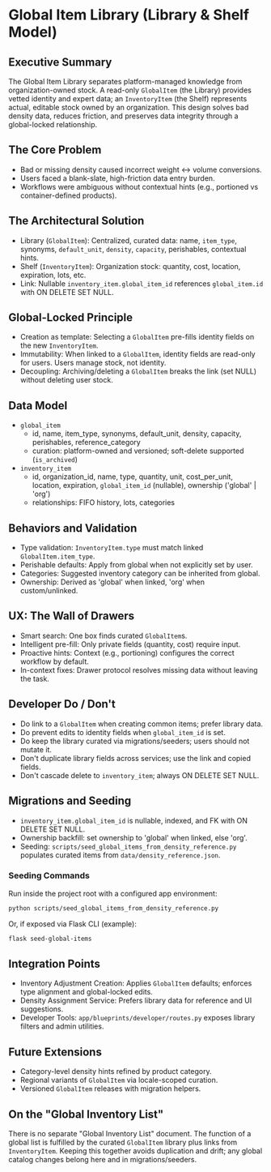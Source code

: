 # Global Item Library (Library & Shelf Model)

## Executive Summary

The Global Item Library separates platform-managed knowledge from organization-owned stock. A read-only `GlobalItem` (the Library) provides vetted identity and expert data; an `InventoryItem` (the Shelf) represents actual, editable stock owned by an organization. This design solves bad density data, reduces friction, and preserves data integrity through a global-locked relationship.

## The Core Problem

- Bad or missing density caused incorrect weight ↔ volume conversions.
- Users faced a blank-slate, high-friction data entry burden.
- Workflows were ambiguous without contextual hints (e.g., portioned vs container-defined products).

## The Architectural Solution

- Library (`GlobalItem`): Centralized, curated data: name, `item_type`, synonyms, `default_unit`, `density`, `capacity`, perishables, contextual hints.
- Shelf (`InventoryItem`): Organization stock: quantity, cost, location, expiration, lots, etc.
- Link: Nullable `inventory_item.global_item_id` references `global_item.id` with ON DELETE SET NULL.

## Global-Locked Principle

- Creation as template: Selecting a `GlobalItem` pre-fills identity fields on the new `InventoryItem`.
- Immutability: When linked to a `GlobalItem`, identity fields are read-only for users. Users manage stock, not identity.
- Decoupling: Archiving/deleting a `GlobalItem` breaks the link (set NULL) without deleting user stock.

## Data Model

- `global_item`
  - id, name, item_type, synonyms, default_unit, density, capacity, perishables, reference_category
  - curation: platform-owned and versioned; soft-delete supported (`is_archived`)
- `inventory_item`
  - id, organization_id, name, type, quantity, unit, cost_per_unit, location, expiration, `global_item_id` (nullable), ownership ('global' | 'org')
  - relationships: FIFO history, lots, categories

## Behaviors and Validation

- Type validation: `InventoryItem.type` must match linked `GlobalItem.item_type`.
- Perishable defaults: Apply from global when not explicitly set by user.
- Categories: Suggested inventory category can be inherited from global.
- Ownership: Derived as 'global' when linked, 'org' when custom/unlinked.

## UX: The Wall of Drawers

- Smart search: One box finds curated `GlobalItem`s.
- Intelligent pre-fill: Only private fields (quantity, cost) require input.
- Proactive hints: Context (e.g., portioning) configures the correct workflow by default.
- In-context fixes: Drawer protocol resolves missing data without leaving the task.

## Developer Do / Don't

- Do link to a `GlobalItem` when creating common items; prefer library data.
- Do prevent edits to identity fields when `global_item_id` is set.
- Do keep the library curated via migrations/seeders; users should not mutate it.
- Don't duplicate library fields across services; use the link and copied fields.
- Don't cascade delete to `inventory_item`; always ON DELETE SET NULL.

## Migrations and Seeding

- `inventory_item.global_item_id` is nullable, indexed, and FK with ON DELETE SET NULL.
- Ownership backfill: set ownership to 'global' when linked, else 'org'.
- Seeding: `scripts/seed_global_items_from_density_reference.py` populates curated items from `data/density_reference.json`.

### Seeding Commands

Run inside the project root with a configured app environment:

```bash
python scripts/seed_global_items_from_density_reference.py
```

Or, if exposed via Flask CLI (example):

```bash
flask seed-global-items
```

## Integration Points

- Inventory Adjustment Creation: Applies `GlobalItem` defaults; enforces type alignment and global-locked edits.
- Density Assignment Service: Prefers library data for reference and UI suggestions.
- Developer Tools: `app/blueprints/developer/routes.py` exposes library filters and admin utilities.

## Future Extensions

- Category-level density hints refined by product category.
- Regional variants of `GlobalItem` via locale-scoped curation.
- Versioned `GlobalItem` releases with migration helpers.

## On the "Global Inventory List"

There is no separate "Global Inventory List" document. The function of a global list is fulfilled by the curated `GlobalItem` library plus links from `InventoryItem`. Keeping this together avoids duplication and drift; any global catalog changes belong here and in migrations/seeders.
